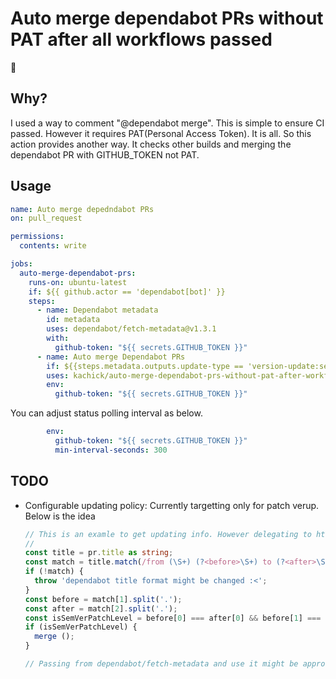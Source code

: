 # Auto merge dependabot PRs without PAT after all workflows passed

:construction:

## Why?

I used a way to comment "@dependabot merge". This is simple to ensure CI passed. However it requires PAT(Personal Access Token). It is all.
So this action provides another way. It checks other builds and merging the dependabot PR with GITHUB_TOKEN not PAT.

## Usage

```yaml
name: Auto merge depedndabot PRs
on: pull_request

permissions:
  contents: write

jobs:
  auto-merge-dependabot-prs:
    runs-on: ubuntu-latest
    if: ${{ github.actor == 'dependabot[bot]' }}
    steps:
      - name: Dependabot metadata
        id: metadata
        uses: dependabot/fetch-metadata@v1.3.1
        with:
          github-token: "${{ secrets.GITHUB_TOKEN }}"
      - name: Auto merge Dependabot PRs
        if: ${{steps.metadata.outputs.update-type == 'version-update:semver-patch'}}
        uses: kachick/auto-merge-dependabot-prs-without-pat-after-workflows-passed@v1.0.0
        env:
          github-token: "${{ secrets.GITHUB_TOKEN }}"
```

You can adjust status polling interval as below.

```yaml
        env:
          github-token: "${{ secrets.GITHUB_TOKEN }}"
          min-interval-seconds: 300
```

## TODO

* Configurable updating policy: Currently targetting only for patch verup. Below is the idea
  ```typescript
  // This is an examle to get updating info. However delegating to https://github.com/dependabot/fetch-metadata/f should be robust.
  //
  const title = pr.title as string;
  const match = title.match(/from (\S+) (?<before>\S+) to (?<after>\S+)$/);
  if (!match) {
    throw 'dependabot title format might be changed :<';
  }
  const before = match[1].split('.');
  const after = match[2].split('.');
  const isSemVerPatchLevel = before[0] === after[0] && before[1] === after[1];
  if (isSemVerPatchLevel) {
    merge ();
  }

  // Passing from dependabot/fetch-metadata and use it might be approvable
  ```
